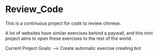 # Review_Code


This is a continuous project for code to review chinese.

A lot of websites have similar exercises behind a paywall, and this mini project aims to open these exercises to the rest of the world.

Current Project Goals:
--> Create automatic exercise creating bot
